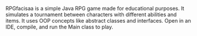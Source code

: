 RPGfacisaa is a simple Java RPG game made for educational purposes. It simulates a tournament between characters with different abilities and items. It uses OOP concepts like abstract classes and interfaces. Open in an IDE, compile, and run the Main class to play.
